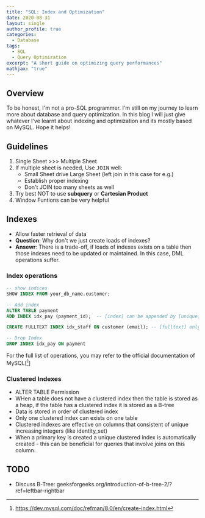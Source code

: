 ```yaml
---
title: "SQL: Index and Optimization"
date: 2020-08-31
layout: single
author_profile: true
categories:
  - Database
tags: 
  - SQL
  - Query Optimization
excerpt: "A short guide on optimizing query performances"
mathjax: "true"
---
```

## Overview
To be honest, I'm not a pro-SQL programmer. I'm still on my journey to learn more about database and query optimization. In this blog I will just give whatever I've learnt about indexing and optimization and its mostly based on MySQL. Hope it helps!
## Guidelines
1. Single Sheet >>> Multiple Sheet
2. If multiple sheet is needed, Use <kbd>JOIN</kbd> well:
    - Small Sheet drive Large Sheet (left join in this case for e.g.)
    - Establish proper indexing
    - Don't JOIN too many sheets as well
3. Try best NOT to use **subquery** or **Cartesian Product**
4. Window Funtions can be very helpful

## Indexes
- Allow faster retrieval of data
- **Question**: Why don't we just create loads of indexes?
- **Ansewr**: There is a trade-off, if loads of indexes exists on a table then those indexes need to be updated or maintained. In this case, DML operations suffer.

### Index operations
```sql
-- show indices
SHOW INDEX FROM your_db_name.customer;

-- Add index
ALTER TABLE payment
ADD INDEX idx_pay (payment_id);  -- [index] can be appended by [unique] to ensure each index is unique

CREATE FULLTEXT INDEX idx_staff ON customer (email); -- [fulltext] only applicable to string data

-- Drop Index
DROP INDEX idx_pay ON payment
```
For the full list of operations, you may refer to the official documentation of MySQL[[^1]]

[^1]: https://dev.mysql.com/doc/refman/8.0/en/create-index.html

### Clustered Indexes 
- ALTER TABLE Permission
- WHen a table does not have a clustered index then the table is stored as a heap, if the table has a clustered index it is stored as a B-tree
- Data is stored in order of clustered index
- Only one clustered index can exists on one table
- Clustered indexes are effective on columns that consistent of unique increasing integers (like identity_set)
- When a primary key is created a unique clustered index is automatically created - this can be beneficial for queries that involve joins on this column.

## TODO
- Discuss B-Tree: geeksforgeeks.org/introduction-of-b-tree-2/?ref=leftbar-rightbar